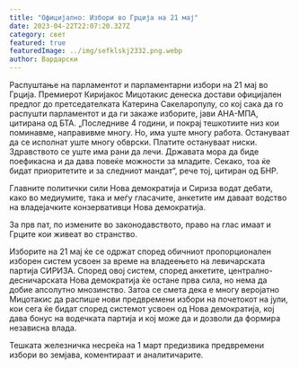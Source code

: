 ```yaml
---
title: "Официјално: Избори во Грција на 21 мај"
date: 2023-04-22T22:07:20.327Z
category: свет
featured: true
featuredImage: ../img/sefklskj2332.png.webp
author: Вардарски
---
```


Распуштање на парламентот и парламентарни избори на 21 мај во Грција. Премиерот Киријакос Мицотакис денеска достави официјален предлог до претседателката Катерина Сакеларопулу, со кој сака да го распушти парламентот и да ги закаже изборите, јави АНА-МПА, цитирана од БТА.
„Последниве 4 години, и покрај тешкотиите низ кои поминавме, направивме многу. Но, има уште многу работа. Остануваат да се исполнат уште многу обврски. Платите остануваат ниски. Здравството се уште има рани да лечи. Државата мора да биде поефикасна и да дава повеќе можности за младите. Секако, тоа ќе бидат приоритетите и за следниот мандат“, рече тој, цитиран од БНР.

Главните политички сили Нова демократија и Сириза водат дебати, како во медиумите, така и меѓу гласачите, анкетите им даваат водство на владејачките конзервативци Нова демократија.

За прв пат, по измените во законодавството, право на глас имаат и Грците кои живеат во странство.

Изборите на 21 мај ќе се одржат според обичниот пропорционален изборен систем усвоен за време на владеењето на левичарската партија СИРИЗА. Според овој систем, според анкетите, централно-десничарската Нова демократија ќе остане прва сила, но нема да добие апсолутно мнозинство. Затоа се смета дека е многу веројатно Мицотакис да распише нови предвремени избори на почетокот на јули, кои сега ќе бидат според системот усвоен од Нова демократија, кој дава бонус на водечката партија и кој може да и дозволи да формира независна влада.

Тешката железничка несреќа на 1 март предизвика предвремени избори во земјава, коментираат и аналитичарите.
